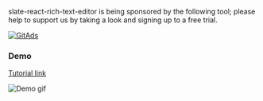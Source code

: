 slate-react-rich-text-editor is being sponsored by the following tool; please help to support us by taking a look and signing up to a free trial.
  
<a href="https://tracking.gitads.io/?repo=slate-react-rich-text-editor"><img src="https://images.gitads.io/slate-react-rich-text-editor" alt="GitAds"/></a>

### Demo

[Tutorial link](https://medium.com/@wesharehoodies/lets-build-a-customizable-rich-text-editor-with-slate-and-react-beefd5d441f2)

![Demo gif](https://i.gyazo.com/c487d86ed19d2099faa60870f88d2002.gif)

